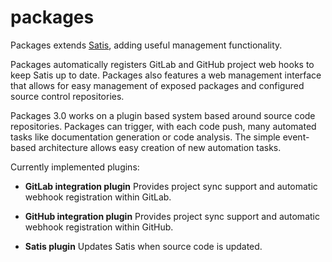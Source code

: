 packages
========

Packages extends [Satis](https://github.com/composer/satis), adding useful management functionality.

Packages automatically registers GitLab and GitHub project web hooks to keep Satis up to date. Packages also
features a web management interface that allows for easy management of exposed packages and configured source 
control repositories.

Packages 3.0 works on a plugin based system based around source code repositories. Packages 
can trigger, with each code push, many automated tasks like documentation generation or code 
analysis. The simple event-based architecture allows easy creation of new automation tasks.

Currently implemented plugins:

* **GitLab integration plugin**
  Provides project sync support and automatic webhook registration within GitLab.

* **GitHub integration plugin**
  Provides project sync support and automatic webhook registration within GitHub.

* **Satis plugin**
  Updates Satis when source code is updated.
